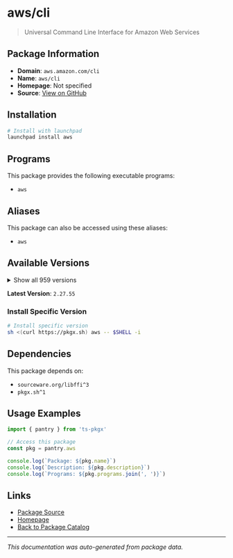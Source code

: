 # aws/cli

> Universal Command Line Interface for Amazon Web Services

## Package Information

- **Domain**: `aws.amazon.com/cli`
- **Name**: `aws/cli`
- **Homepage**: Not specified
- **Source**: [View on GitHub](https://github.com/pkgxdev/pantry/tree/main/projects/aws.amazon.com/cli/package.yml)

## Installation

```bash
# Install with launchpad
launchpad install aws
```

## Programs

This package provides the following executable programs:

- `aws`

## Aliases

This package can also be accessed using these aliases:

- `aws`

## Available Versions

<details>
<summary>Show all 959 versions</summary>

- `2.27.55`, `2.27.54`, `2.27.53`, `2.27.52`, `2.27.51`
- `2.27.50`, `2.27.49`, `2.27.48`, `2.27.47`, `2.27.46`
- `2.27.45`, `2.27.44`, `2.27.43`, `2.27.42`, `2.27.41`
- `2.27.40`, `2.27.39`, `2.27.38`, `2.27.37`, `2.27.36`
- `2.27.35`, `2.27.34`, `2.27.33`, `2.27.32`, `2.27.31`
- `2.27.30`, `2.27.29`, `2.27.28`, `2.27.27`, `2.27.26`
- `2.27.25`, `2.27.24`, `2.27.23`, `2.27.22`, `2.27.21`
- `2.27.20`, `2.27.19`, `2.27.18`, `2.27.17`, `2.27.16`
- `2.27.15`, `2.27.14`, `2.27.13`, `2.27.12`, `2.27.11`
- `2.27.10`, `2.27.9`, `2.27.8`, `2.27.7`, `2.27.6`
- `2.27.5`, `2.27.4`, `2.27.3`, `2.27.2`, `2.27.1`
- `2.27.0`, `2.26.7`, `2.26.6`, `2.26.5`, `2.26.4`
- `2.26.3`, `2.26.2`, `2.26.1`, `2.26.0`, `2.25.14`
- `2.25.13`, `2.25.12`, `2.25.11`, `2.25.10`, `2.25.9`
- `2.25.8`, `2.25.7`, `2.25.6`, `2.25.5`, `2.25.4`
- `2.25.3`, `2.25.2`, `2.25.1`, `2.25.0`, `2.24.27`
- `2.24.26`, `2.24.25`, `2.24.24`, `2.24.23`, `2.24.22`
- `2.24.20`, `2.24.19`, `2.24.18`, `2.24.17`, `2.24.16`
- `2.24.15`, `2.24.14`, `2.24.13`, `2.24.12`, `2.24.11`
- `2.24.10`, `2.24.9`, `2.24.8`, `2.24.7`, `2.24.6`
- `2.24.5`, `2.24.4`, `2.24.3`, `2.24.2`, `2.24.1`
- `2.24.0`, `2.23.15`, `2.23.14`, `2.23.13`, `2.23.12`
- `2.23.11`, `2.23.10`, `2.23.9`, `2.23.8`, `2.23.7`
- `2.23.6`, `2.23.5`, `2.23.4`, `2.23.3`, `2.23.2`
- `2.23.1`, `2.23.0`, `2.22.35`, `2.22.34`, `2.22.33`
- `2.22.32`, `2.22.31`, `2.22.30`, `2.22.29`, `2.22.28`
- `2.22.27`, `2.22.26`, `2.22.25`, `2.22.24`, `2.22.23`
- `2.22.22`, `2.22.21`, `2.22.20`, `2.22.19`, `2.22.18`
- `2.22.17`, `2.22.16`, `2.22.15`, `2.22.14`, `2.22.13`
- `2.22.12`, `2.22.11`, `2.22.10`, `2.22.9`, `2.22.8`
- `2.22.7`, `2.22.6`, `2.22.5`, `2.22.4`, `2.22.3`
- `2.22.2`, `2.22.1`, `2.22.0`, `2.21.3`, `2.21.2`
- `2.21.1`, `2.21.0`, `2.20.0`, `2.19.5`, `2.19.4`
- `2.19.3`, `2.19.2`, `2.19.1`, `2.19.0`, `2.18.18`
- `2.18.17`, `2.18.16`, `2.18.15`, `2.18.14`, `2.18.13`
- `2.18.12`, `2.18.11`, `2.18.10`, `2.18.9`, `2.18.8`
- `2.18.7`, `2.18.6`, `2.18.5`, `2.18.4`, `2.18.3`
- `2.18.2`, `2.18.1`, `2.18.0`, `2.17.65`, `2.17.64`
- `2.17.63`, `2.17.62`, `2.17.61`, `2.17.60`, `2.17.59`
- `2.17.58`, `2.17.57`, `2.17.56`, `2.17.55`, `2.17.54`
- `2.17.53`, `2.17.52`, `2.17.51`, `2.17.50`, `2.17.49`
- `2.17.48`, `2.17.47`, `2.17.46`, `2.17.45`, `2.17.44`
- `2.17.43`, `2.17.42`, `2.17.41`, `2.17.40`, `2.17.39`
- `2.17.38`, `2.17.37`, `2.17.36`, `2.17.35`, `2.17.34`
- `2.17.33`, `2.17.32`, `2.17.31`, `2.17.30`, `2.17.29`
- `2.17.28`, `2.17.27`, `2.17.26`, `2.17.25`, `2.17.24`
- `2.17.23`, `2.17.22`, `2.17.21`, `2.17.20`, `2.17.19`
- `2.17.18`, `2.17.17`, `2.17.16`, `2.17.15`, `2.17.14`
- `2.17.13`, `2.17.12`, `2.17.11`, `2.17.10`, `2.17.9`
- `2.17.8`, `2.17.7`, `2.17.6`, `2.17.5`, `2.17.4`
- `2.17.3`, `2.17.2`, `2.17.1`, `2.17.0`, `2.16.12`
- `2.16.11`, `2.16.10`, `2.16.9`, `2.16.8`, `2.16.7`
- `2.16.6`, `2.16.5`, `2.16.4`, `2.16.3`, `2.16.2`
- `2.16.1`, `2.16.0`, `2.15.62`, `2.15.61`, `2.15.60`
- `2.15.59`, `2.15.58`, `2.15.57`, `2.15.56`, `2.15.55`
- `2.15.54`, `2.15.53`, `2.15.52`, `2.15.51`, `2.15.50`
- `2.15.49`, `2.15.48`, `2.15.47`, `2.15.46`, `2.15.45`
- `2.15.44`, `2.15.43`, `2.15.42`, `2.15.41`, `2.15.40`
- `2.15.39`, `2.15.38`, `2.15.37`, `2.15.36`, `2.15.35`
- `2.15.34`, `2.15.33`, `2.15.32`, `2.15.31`, `2.15.30`
- `2.15.29`, `2.15.28`, `2.15.27`, `2.15.26`, `2.15.25`
- `2.15.24`, `2.15.23`, `2.15.22`, `2.15.21`, `2.15.20`
- `2.15.19`, `2.15.18`, `2.15.17`, `2.15.16`, `2.15.15`
- `2.15.14`, `2.15.13`, `2.15.12`, `2.15.11`, `2.15.10`
- `2.15.9`, `2.15.8`, `2.15.7`, `2.15.6`, `2.15.5`
- `2.15.4`, `2.15.3`, `2.15.2`, `2.15.1`, `2.15.0`
- `2.14.6`, `2.14.5`, `2.14.4`, `2.14.3`, `2.14.2`
- `2.14.1`, `2.14.0`, `2.13.39`, `2.13.38`, `2.13.37`
- `2.13.36`, `2.13.35`, `2.13.34`, `2.13.33`, `2.13.32`
- `2.13.31`, `2.13.30`, `2.13.29`, `2.13.28`, `2.13.27`
- `2.13.26`, `2.13.25`, `2.13.24`, `2.13.23`, `2.13.22`
- `2.13.21`, `2.13.20`, `2.13.19`, `2.13.18`, `2.13.17`
- `2.13.16`, `2.13.15`, `2.13.14`, `2.13.13`, `2.13.12`
- `2.13.11`, `2.13.10`, `2.13.9`, `2.13.7`, `2.13.6`
- `2.13.5`, `2.13.4`, `2.13.3`, `2.13.2`, `2.13.1`
- `2.13.0`, `2.12.7`, `2.12.6`, `2.12.5`, `2.12.4`
- `2.12.3`, `2.12.2`, `2.12.1`, `2.12.0`, `2.11.27`
- `2.11.26`, `2.11.25`, `2.11.24`, `2.11.23`, `2.11.22`
- `2.11.21`, `2.11.20`, `2.11.19`, `2.11.18`, `2.11.17`
- `2.11.16`, `2.11.15`, `2.11.14`, `2.11.13`, `2.11.12`
- `2.11.11`, `2.11.10`, `2.11.9`, `2.11.8`, `2.11.7`
- `2.10.4`, `2.10.3`, `1.41.9`, `1.41.8`, `1.41.7`
- `1.41.6`, `1.41.5`, `1.41.4`, `1.41.3`, `1.41.2`
- `1.41.1`, `1.41.0`, `1.40.45`, `1.40.44`, `1.40.43`
- `1.40.42`, `1.40.41`, `1.40.40`, `1.40.38`, `1.40.37`
- `1.40.36`, `1.40.35`, `1.40.34`, `1.40.32`, `1.40.31`
- `1.40.30`, `1.40.29`, `1.40.28`, `1.40.27`, `1.40.26`
- `1.40.25`, `1.40.24`, `1.40.23`, `1.40.22`, `1.40.21`
- `1.40.20`, `1.40.19`, `1.40.18`, `1.40.17`, `1.40.16`
- `1.40.15`, `1.40.14`, `1.40.13`, `1.40.12`, `1.40.11`
- `1.40.10`, `1.40.9`, `1.40.8`, `1.40.7`, `1.40.6`
- `1.40.5`, `1.40.4`, `1.40.3`, `1.40.2`, `1.40.1`
- `1.40.0`, `1.39.0`, `1.38.38`, `1.38.37`, `1.38.36`
- `1.38.35`, `1.38.34`, `1.38.33`, `1.38.32`, `1.38.31`
- `1.38.30`, `1.38.29`, `1.38.28`, `1.38.27`, `1.38.26`
- `1.38.25`, `1.38.24`, `1.38.23`, `1.38.22`, `1.38.21`
- `1.38.20`, `1.38.19`, `1.38.18`, `1.38.17`, `1.38.16`
- `1.38.15`, `1.38.14`, `1.38.13`, `1.38.12`, `1.38.11`
- `1.38.10`, `1.38.9`, `1.38.8`, `1.38.7`, `1.38.6`
- `1.38.5`, `1.38.4`, `1.38.3`, `1.38.2`, `1.38.1`
- `1.38.0`, `1.37.26`, `1.37.25`, `1.37.24`, `1.37.23`
- `1.37.22`, `1.37.21`, `1.37.20`, `1.37.19`, `1.37.18`
- `1.37.17`, `1.37.16`, `1.37.15`, `1.37.14`, `1.37.13`
- `1.37.12`, `1.37.11`, `1.37.10`, `1.37.9`, `1.37.8`
- `1.37.7`, `1.37.6`, `1.37.5`, `1.37.4`, `1.37.3`
- `1.37.2`, `1.37.1`, `1.37.0`, `1.36.40`, `1.36.39`
- `1.36.38`, `1.36.37`, `1.36.36`, `1.36.35`, `1.36.34`
- `1.36.33`, `1.36.32`, `1.36.31`, `1.36.30`, `1.36.29`
- `1.36.28`, `1.36.27`, `1.36.26`, `1.36.25`, `1.36.24`
- `1.36.23`, `1.36.22`, `1.36.21`, `1.36.20`, `1.36.19`
- `1.36.18`, `1.36.17`, `1.36.16`, `1.36.15`, `1.36.14`
- `1.36.13`, `1.36.12`, `1.36.11`, `1.36.10`, `1.36.9`
- `1.36.8`, `1.36.7`, `1.36.6`, `1.36.5`, `1.36.4`
- `1.36.3`, `1.36.2`, `1.36.1`, `1.36.0`, `1.35.24`
- `1.35.23`, `1.35.22`, `1.35.21`, `1.35.20`, `1.35.19`
- `1.35.18`, `1.35.17`, `1.35.16`, `1.35.15`, `1.35.14`
- `1.35.13`, `1.35.12`, `1.35.11`, `1.35.10`, `1.35.9`
- `1.35.8`, `1.35.7`, `1.35.6`, `1.35.5`, `1.35.4`
- `1.35.3`, `1.35.2`, `1.35.1`, `1.35.0`, `1.34.33`
- `1.34.32`, `1.34.31`, `1.34.30`, `1.34.29`, `1.34.28`
- `1.34.27`, `1.34.26`, `1.34.25`, `1.34.24`, `1.34.23`
- `1.34.22`, `1.34.21`, `1.34.20`, `1.34.19`, `1.34.18`
- `1.34.17`, `1.34.16`, `1.34.15`, `1.34.14`, `1.34.13`
- `1.34.12`, `1.34.11`, `1.34.10`, `1.34.9`, `1.34.8`
- `1.34.7`, `1.34.6`, `1.34.5`, `1.34.4`, `1.34.3`
- `1.34.2`, `1.34.1`, `1.34.0`, `1.33.44`, `1.33.43`
- `1.33.42`, `1.33.41`, `1.33.40`, `1.33.39`, `1.33.38`
- `1.33.37`, `1.33.36`, `1.33.35`, `1.33.34`, `1.33.33`
- `1.33.32`, `1.33.31`, `1.33.30`, `1.33.29`, `1.33.28`
- `1.33.27`, `1.33.26`, `1.33.25`, `1.33.24`, `1.33.23`
- `1.33.22`, `1.33.21`, `1.33.20`, `1.33.19`, `1.33.18`
- `1.33.17`, `1.33.16`, `1.33.15`, `1.33.14`, `1.33.13`
- `1.33.12`, `1.33.11`, `1.33.10`, `1.33.9`, `1.33.8`
- `1.33.7`, `1.33.6`, `1.33.5`, `1.33.4`, `1.33.3`
- `1.33.2`, `1.33.1`, `1.33.0`, `1.32.117`, `1.32.116`
- `1.32.115`, `1.32.114`, `1.32.113`, `1.32.112`, `1.32.111`
- `1.32.110`, `1.32.109`, `1.32.108`, `1.32.107`, `1.32.106`
- `1.32.105`, `1.32.104`, `1.32.103`, `1.32.102`, `1.32.101`
- `1.32.100`, `1.32.99`, `1.32.98`, `1.32.97`, `1.32.96`
- `1.32.95`, `1.32.94`, `1.32.93`, `1.32.92`, `1.32.91`
- `1.32.90`, `1.32.89`, `1.32.88`, `1.32.87`, `1.32.86`
- `1.32.85`, `1.32.84`, `1.32.83`, `1.32.82`, `1.32.81`
- `1.32.80`, `1.32.79`, `1.32.78`, `1.32.77`, `1.32.76`
- `1.32.75`, `1.32.74`, `1.32.72`, `1.32.71`, `1.32.70`
- `1.32.69`, `1.32.68`, `1.32.67`, `1.32.66`, `1.32.65`
- `1.32.64`, `1.32.63`, `1.32.62`, `1.32.61`, `1.32.60`
- `1.32.59`, `1.32.58`, `1.32.57`, `1.32.56`, `1.32.55`
- `1.32.54`, `1.32.53`, `1.32.52`, `1.32.51`, `1.32.50`
- `1.32.49`, `1.32.48`, `1.32.47`, `1.32.46`, `1.32.45`
- `1.32.44`, `1.32.42`, `1.32.41`, `1.32.40`, `1.32.39`
- `1.32.38`, `1.32.37`, `1.32.36`, `1.32.35`, `1.32.34`
- `1.32.33`, `1.32.32`, `1.32.31`, `1.32.30`, `1.32.29`
- `1.32.28`, `1.32.27`, `1.32.26`, `1.32.25`, `1.32.24`
- `1.32.23`, `1.32.22`, `1.32.21`, `1.32.20`, `1.32.19`
- `1.32.18`, `1.32.17`, `1.32.16`, `1.32.15`, `1.32.14`
- `1.32.12`, `1.32.11`, `1.32.10`, `1.32.9`, `1.32.8`
- `1.32.7`, `1.32.6`, `1.32.5`, `1.32.4`, `1.32.3`
- `1.32.2`, `1.32.1`, `1.32.0`, `1.31.13`, `1.31.12`
- `1.31.11`, `1.31.10`, `1.31.9`, `1.31.8`, `1.31.7`
- `1.31.6`, `1.31.5`, `1.31.4`, `1.31.3`, `1.31.2`
- `1.31.1`, `1.31.0`, `1.30.7`, `1.30.6`, `1.30.5`
- `1.30.4`, `1.30.3`, `1.30.2`, `1.30.1`, `1.30.0`
- `1.29.85`, `1.29.84`, `1.29.83`, `1.29.82`, `1.29.81`
- `1.29.80`, `1.29.79`, `1.29.78`, `1.29.77`, `1.29.76`
- `1.29.75`, `1.29.74`, `1.29.73`, `1.29.72`, `1.29.71`
- `1.29.70`, `1.29.69`, `1.29.68`, `1.29.67`, `1.29.66`
- `1.29.65`, `1.29.64`, `1.29.63`, `1.29.62`, `1.29.61`
- `1.29.60`, `1.29.59`, `1.29.58`, `1.29.57`, `1.29.56`
- `1.29.55`, `1.29.54`, `1.29.53`, `1.29.52`, `1.29.51`
- `1.29.50`, `1.29.49`, `1.29.48`, `1.29.47`, `1.29.46`
- `1.29.45`, `1.29.44`, `1.29.43`, `1.29.42`, `1.29.41`
- `1.29.40`, `1.29.38`, `1.29.37`, `1.29.36`, `1.29.35`
- `1.29.34`, `1.29.33`, `1.29.32`, `1.29.31`, `1.29.30`
- `1.29.29`, `1.29.28`, `1.29.27`, `1.29.26`, `1.29.25`
- `1.29.24`, `1.29.23`, `1.29.22`, `1.29.21`, `1.29.20`
- `1.29.19`, `1.29.18`, `1.29.17`, `1.29.16`, `1.29.15`
- `1.29.14`, `1.29.13`, `1.29.12`, `1.29.11`, `1.29.10`
- `1.29.9`, `1.29.8`, `1.29.7`, `1.29.6`, `1.29.5`
- `1.29.4`, `1.29.3`, `1.29.2`, `1.29.1`, `1.29.0`
- `1.28.1`, `1.28.0`, `1.27.165`, `1.27.164`, `1.27.163`
- `1.27.162`, `1.27.161`, `1.27.160`, `1.27.159`, `1.27.158`
- `1.27.157`, `1.27.156`, `1.27.155`, `1.27.154`, `1.27.153`
- `1.27.152`, `1.27.151`, `1.27.150`, `1.27.149`, `1.27.148`
- `1.27.147`, `1.27.146`, `1.27.145`, `1.27.144`, `1.27.143`
- `1.27.142`, `1.27.141`, `1.27.140`, `1.27.139`, `1.27.138`
- `1.27.137`, `1.27.136`, `1.27.135`, `1.27.134`, `1.27.133`
- `1.27.132`, `1.27.131`, `1.27.130`, `1.27.129`, `1.27.128`
- `1.27.127`, `1.27.126`, `1.27.125`, `1.27.124`, `1.27.123`
- `1.27.122`, `1.27.121`, `1.27.120`, `1.27.119`, `1.27.118`
- `1.27.117`, `1.27.116`, `1.27.114`, `1.27.113`, `1.27.112`
- `1.27.110`, `1.27.109`, `1.27.108`, `1.27.107`, `1.27.106`
- `1.27.105`, `1.27.104`, `1.27.103`, `1.27.102`

</details>

**Latest Version**: `2.27.55`

### Install Specific Version

```bash
# Install specific version
sh <(curl https://pkgx.sh) aws -- $SHELL -i
```

## Dependencies

This package depends on:

- `sourceware.org/libffi^3`
- `pkgx.sh^1`

## Usage Examples

```typescript
import { pantry } from 'ts-pkgx'

// Access this package
const pkg = pantry.aws

console.log(`Package: ${pkg.name}`)
console.log(`Description: ${pkg.description}`)
console.log(`Programs: ${pkg.programs.join(', ')}`)
```

## Links

- [Package Source](https://github.com/pkgxdev/pantry/tree/main/projects/aws.amazon.com/cli/package.yml)
- [Homepage](#)
- [Back to Package Catalog](../../../package-catalog.md)

---

*This documentation was auto-generated from package data.*
